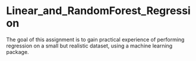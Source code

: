 # Linear_and_RandomForest_Regression
The goal of this assignment is to gain practical experience of performing regression on a small but realistic dataset, using a machine learning package.
